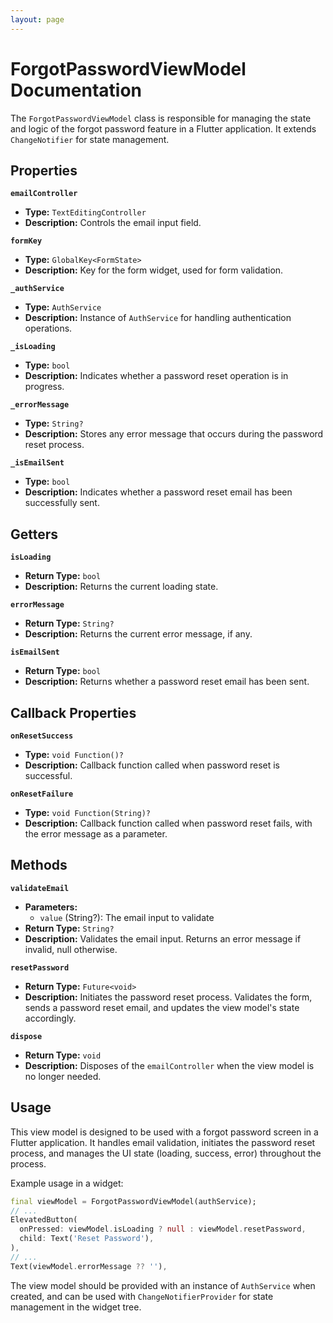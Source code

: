 ```yaml
---
layout: page
---
```


# ForgotPasswordViewModel Documentation

The `ForgotPasswordViewModel` class is responsible for managing the state and logic of the forgot password feature in a Flutter application. It extends `ChangeNotifier` for state management.

## Properties

**`emailController`**
- **Type:** `TextEditingController`
- **Description:** Controls the email input field.

**`formKey`**
- **Type:** `GlobalKey<FormState>`
- **Description:** Key for the form widget, used for form validation.

**`_authService`**
- **Type:** `AuthService`
- **Description:** Instance of `AuthService` for handling authentication operations.

**`_isLoading`**
- **Type:** `bool`
- **Description:** Indicates whether a password reset operation is in progress.

**`_errorMessage`**
- **Type:** `String?`
- **Description:** Stores any error message that occurs during the password reset process.

**`_isEmailSent`**
- **Type:** `bool`
- **Description:** Indicates whether a password reset email has been successfully sent.

## Getters

**`isLoading`**
- **Return Type:** `bool`
- **Description:** Returns the current loading state.

**`errorMessage`**
- **Return Type:** `String?`
- **Description:** Returns the current error message, if any.

**`isEmailSent`**
- **Return Type:** `bool`
- **Description:** Returns whether a password reset email has been sent.

## Callback Properties

**`onResetSuccess`**
- **Type:** `void Function()?`
- **Description:** Callback function called when password reset is successful.

**`onResetFailure`**
- **Type:** `void Function(String)?`
- **Description:** Callback function called when password reset fails, with the error message as a parameter.

## Methods

**`validateEmail`**
- **Parameters:**
  - `value` (String?): The email input to validate
- **Return Type:** `String?`
- **Description:** Validates the email input. Returns an error message if invalid, null otherwise.

**`resetPassword`**
- **Return Type:** `Future<void>`
- **Description:** Initiates the password reset process. Validates the form, sends a password reset email, and updates the view model's state accordingly.

**`dispose`**
- **Return Type:** `void`
- **Description:** Disposes of the `emailController` when the view model is no longer needed.

## Usage

This view model is designed to be used with a forgot password screen in a Flutter application. It handles email validation, initiates the password reset process, and manages the UI state (loading, success, error) throughout the process.

Example usage in a widget:

```dart
final viewModel = ForgotPasswordViewModel(authService);
// ...
ElevatedButton(
  onPressed: viewModel.isLoading ? null : viewModel.resetPassword,
  child: Text('Reset Password'),
),
// ...
Text(viewModel.errorMessage ?? ''),
```

The view model should be provided with an instance of `AuthService` when created, and can be used with `ChangeNotifierProvider` for state management in the widget tree.